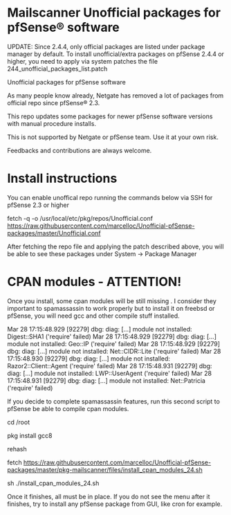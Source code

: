 # Mailscanner Unofficial packages for pfSense® software

UPDATE: Since 2.4.4, only official packages are listed under package manager by default.
To install unofficial/extra packages on pfSense 2.4.4 or higher, you need to apply via system patches the file 244_unofficial_packages_list.patch

Unofficial packages for pfSense software



As many people know already, Netgate has removed a lot of packages from official repo since pfSense® 2.3.

This repo updates some packages for newer pfSense software versions with manual procedure installs.

This is not supported by Netgate or pfSense team. Use it at your own risk.

Feedbacks and contributions are always welcome.

# Install instructions

You can enable unoffical repo running the commands below via SSH for pfSense 2.3 or higher

fetch -q -o /usr/local/etc/pkg/repos/Unofficial.conf https://raw.githubusercontent.com/marcelloc/Unofficial-pfSense-packages/master/Unofficial.conf

After fetching the repo file and applying the patch described above, you will be able to see these packages under System -> Package Manager

# CPAN modules - ATTENTION!

Once you install, some cpan modules will be still missing . I consider they important to spamassassin to work properly but to install it on freebsd or pfSense, you will need gcc and other compile stuff installed.

Mar 28 17:15:48.929 [92279] dbg: diag: [...] module not installed: Digest::SHA1 ('require' failed)
Mar 28 17:15:48.929 [92279] dbg: diag: [...] module not installed: Geo::IP ('require' failed)
Mar 28 17:15:48.929 [92279] dbg: diag: [...] module not installed: Net::CIDR::Lite ('require' failed)
Mar 28 17:15:48.930 [92279] dbg: diag: [...] module not installed: Razor2::Client::Agent ('require' failed)
Mar 28 17:15:48.931 [92279] dbg: diag: [...] module not installed: LWP::UserAgent ('require' failed)
Mar 28 17:15:48.931 [92279] dbg: diag: [...] module not installed: Net::Patricia ('require' failed)

If you decide to complete spamassassin features, run this second script to pfSense be able to compile cpan modules.

cd /root

pkg install gcc8

rehash

fetch https://raw.githubusercontent.com/marcelloc/Unofficial-pfSense-packages/master/pkg-mailscanner/files/install_cpan_modules_24.sh

sh ./install_cpan_modules_24.sh


Once it finishes, all must be in place. If you do not see the menu after it finishes, try to install any pfSense package from GUI, like cron for example.


